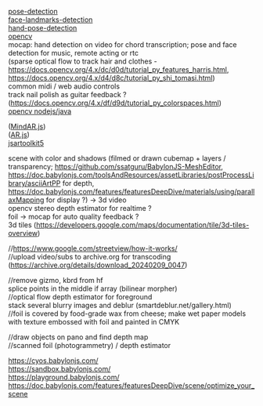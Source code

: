 [pose-detection](https://github.com/freealise/tfjs-models/tree/master/pose-detection)  
[face-landmarks-detection](https://github.com/freealise/tfjs-models/tree/master/face-landmarks-detection)  
[hand-pose-detection](https://github.com/freealise/tfjs-models/tree/master/hand-pose-detection)  
[opencv](https://docs.opencv.org/4.x/d1/d0d/tutorial_js_pose_estimation.html)  
mocap: hand detection on video for chord transcription; pose and face detection for music, remote acting or rtc  
(sparse optical flow to track hair and clothes -  
https://docs.opencv.org/4.x/dc/d0d/tutorial_py_features_harris.html,  
https://docs.opencv.org/4.x/d4/d8c/tutorial_py_shi_tomasi.html)  
common midi / web audio controls  
track nail polish as guitar feedback ? (https://docs.opencv.org/4.x/df/d9d/tutorial_py_colorspaces.html)  
[opencv nodejs/java](https://docs.opencv.org/4.x/dc/de6/tutorial_js_nodejs.html)  
  
([MindAR.js](https://github.com/hiukim/mind-ar-js))  
([AR.js](https://github.com/AR-js-org/AR.js))  
[jsartoolkit5](https://github.com/artoolkitx/jsartoolkit5)   

scene with color and shadows (filmed or drawn cubemap + layers / transparency; 
https://github.com/ssatguru/BabylonJS-MeshEditor, 
https://doc.babylonjs.com/toolsAndResources/assetLibraries/postProcessLibrary/asciiArtPP for depth, 
https://doc.babylonjs.com/features/featuresDeepDive/materials/using/parallaxMapping for display ?) -> 3d video  
opencv stereo depth estimator for realtime ?  
foil -> mocap for auto quality feedback ?  
3d tiles (https://developers.google.com/maps/documentation/tile/3d-tiles-overview)  

//https://www.google.com/streetview/how-it-works/  
//upload video/subs to archive.org for transcoding (https://archive.org/details/download_20240209_0047)  
  
//remove gizmo, kbrd from hf    
  splice points in the middle if array (bilinear morpher)  
//optical flow depth estimator for foreground  
  stack several blurry images and deblur (smartdeblur.net/gallery.html)  
//foil is covered by food-grade wax from cheese; make wet paper models with texture embossed with foil and painted in CMYK  
  
//draw objects on pano and find depth map  
//scanned foil (photogrammetry) / depth estimator  
  
https://cyos.babylonjs.com/  
https://sandbox.babylonjs.com/  
https://playground.babylonjs.com/  
https://doc.babylonjs.com/features/featuresDeepDive/scene/optimize_your_scene  
